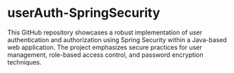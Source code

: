 # userAuth-SpringSecurity
This GitHub repository showcases a robust implementation of user authentication and authorization using Spring Security within a Java-based web application. The project emphasizes secure practices for user management, role-based access control, and password encryption techniques.
